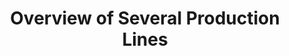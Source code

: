 ---
layout: article
title: Overview of Several Production Lines
description: 
  - This template provides an overview of five production lines in a production hall. With variables as data sources and scripts some movement is simulated. Simply replace the variables with your data sources and customize the scripts according to your needs to use this template for your purposes.
lang: en
weight: 2000
isDraft: false
ref: Info_Production_Lines
category:
  - Recommended
  - Production
  - KPI
  - Lean Management
image: Info_Production_Lines_EN.png
image_thumbnail: Info_Production_Lines_EN_thumbnail.png
download: Info_Production_Lines_EN.pbmx
overview_description:
overview_benefits:
overview_data_sources:
---